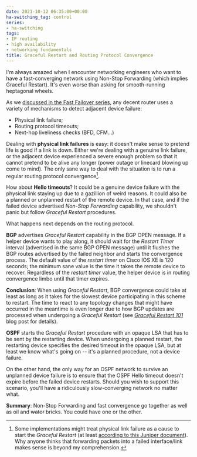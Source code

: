 ```yaml
---
date: 2021-10-12 06:35:00+00:00
ha-switching_tag: control
series:
- ha-switching
tags:
- IP routing
- high availability
- networking fundamentals
title: Graceful Restart and Routing Protocol Convergence
---
```

I'm always amazed when I encounter networking engineers who want to have a fast-converging network using Non-Stop Forwarding (which implies Graceful Restart). It's even worse than asking for smooth-running heptagonal wheels.

As we [discussed in the Fast Failover series](https://blog.ipspace.net/2020/11/detecting-network-failure.html), any decent router uses a variety of mechanisms to detect adjacent device failure:

* Physical link failure;
* Routing protocol timeouts;
* Next-hop liveliness checks (BFD, CFM...)
<!--more-->
Dealing with **physical link failures** is easy: it doesn't make sense to pretend life is good if a link is down. Either we're dealing with a genuine link failure, or the adjacent device experienced a severe enough problem so that it cannot pretend to be alive any longer (power outage or linecard blowing up come to mind). The only sane way to deal with the situation is to run a regular routing protocol convergence[^1].

[^1]: Some implementations might treat physical link failure as a cause to start the *Graceful Restart* (at least [according to this Juniper document](https://www.juniper.net/documentation/en_US/junos/topics/concept/bgp-bfd-understanding.html)). Why anyone thinks that forwarding packets into a failed interface/link makes sense is beyond my comprehension.

How about **Hello timeouts**? It could be a genuine device failure with the physical link staying up due to a gazillion of weird reasons. It could also be a planned or unplanned restart of the remote device. In that case, and if the failed device advertised *Non-Stop Forwarding* capability, we shouldn't panic but follow *Graceful Restart* procedures.

What happens next depends on the routing protocol.

**BGP** advertises *Graceful Restart* capability in the BGP OPEN message. If a helper device wants to play along, it should wait for the *Restart Timer* interval (advertised in the same BGP OPEN message) until it flushes the BGP routes advertised by the failed neighbor and starts the convergence process. The default value of the *restart timer* on Cisco IOS XE is 120 seconds; the minimum sane value is the time it takes the remote device to recover. Regardless of the *restart timer* value, the helper device is in routing convergence limbo until that timer expires.

**Conclusion**: When using *Graceful Restart*, BGP convergence could take at least as long as it takes for the slowest device participating in this scheme to restart. The time to react to any topology changes that might have occurred in the meantime is even longer due to how BGP updates are processed when undergoing a *Graceful Restart* (see *[Graceful Restart 101](/2021/09/graceful-restart.html)* blog post for details).

**OSPF** starts the *Graceful Restart* procedure with an opaque LSA that has to be sent by the restarting device. When undergoing a planned restart, the restarting device specifies the desired timeout in the opaque LSA, but at least we know what's going on -- it's a planned procedure, not a device failure.

On the other hand, the only way for an OSPF network to survive an unplanned device failure is to ensure that the OSPF Hello timeout doesn't expire before the failed device restarts. Should you wish to support this scenario, you'll have a ridiculously slow-converging network no matter what.

**Summary**: Non-Stop Forwarding and fast convergence go together as well as oil and ~~water~~ bricks. You could have one or the other.
